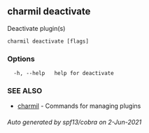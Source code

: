 ## charmil deactivate

Deactivate plugin(s)

```
charmil deactivate [flags]
```

### Options

```
  -h, --help   help for deactivate
```

### SEE ALSO

* [charmil](charmil.md)	 - Commands for managing plugins

###### Auto generated by spf13/cobra on 2-Jun-2021
